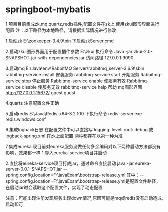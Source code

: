 # springboot-mybatis
1.项目目前集成zk,mq,quartz,redis插件,配置文件在zk上,使用zkui图形界面进行配置
注：以下路径为本地路径，请根据实际情况进行修改

1.启动zk
        E:\zookeeper-3.4.9\bin 下启动zkServer.cmd

2.启动zkui图形界面用于配置插件参数
        E:\zkui  执行命令 Java -jar zkui-2.0-SNAPSHOT-jar-with-dependencies.jar
        访问路径:127.0.0.1:9090

3.启动mq
        E:\Java\env\RabbitMQ Server\rabbitmq_server-3.6.9\sbin
        rabbitmq-service install 安装服务
        rabbitmq-service start 开始服务
        Rabbitmq-service stop  停止服务
        Rabbitmq-service enable 使服务有效
        Rabbitmq-service disable 使服务无效
        rabbitmq-service help 帮助
    mq图形界面
        http://127.0.0.1:15672/   guest  guest

4.quartz
       注意配置文件正确

5.启动redis
E:\Java\Redis-x64-3.2.100 下执行命令 redis-server.exe redis.windows.conf

6.集成logback日志
在配置文件中可以直接写
logging:
    level:
        root:
         debug
 或logback-spring.xml 在zk上面配置
 两种都存在以第一种为准

 7.集成eureka
 现目前对eureka服务没做任何多余编码对以下两种启动方法都没有影响，效果都一样
 1.导入eureka-service项目并启动

 2.直接将eureka-service项目打成jar，通过命令直接启动
 java -jar eureka-server-0.0.1-SNAPSHOT.jar --spring.config.location=F:\javaExam\bootstrap-release.yml
 其中：--spring.config.location=F:\javaExam\bootstrap-release.yml是配置文件路径，在启动jar时会读取这个配置文件，实现了动态配置

 注意：可能出现注册发现服务出现down情况,原因可能是mq或redis没有启动造成,启动即可
